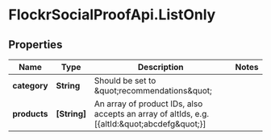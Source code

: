 # FlockrSocialProofApi.ListOnly

## Properties
Name | Type | Description | Notes
------------ | ------------- | ------------- | -------------
**category** | **String** | Should be set to \&quot;recommendations\&quot; | 
**products** | **[String]** | An array of product IDs, also accepts an array of altIds, e.g. [{altId:\&quot;abcdefg\&quot;}] | 
